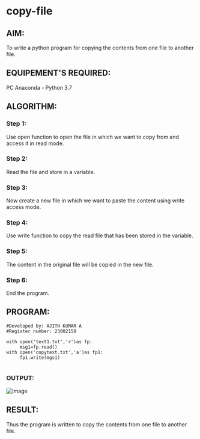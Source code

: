 # copy-file
## AIM:
To write a python program for copying the contents from one file to another file.
## EQUIPEMENT'S REQUIRED: 
PC
Anaconda - Python 3.7
## ALGORITHM: 
### Step 1:
Use open function to open the file in which we want to copy from and access it in read mode.

### Step 2: 
Read the file and store in a variable.
 
### Step 3: 
Now create a new file in which we want to paste the content using write access mode.

### Step 4:  
Use write function to copy the read file that has been stored in the variable.

### Step 5: 
The content in the original file will be copied in the new file.

### Step 6: 
End the program.

## PROGRAM:
```
#Developed by: AJITH KUMAR A
#Register number: 23002150

with open('text1.txt','r')as fp:
     msg1=fp.read()
with open('copytext.txt','a')as fp1:
     fp1.write(mgs1)
        
```

### OUTPUT:

![image](https://github.com/Ajith1413/copy-file/assets/139842524/90192d88-5a6e-49d3-83b8-81b2e485a189)




## RESULT:
Thus the program is written to copy the contents from one file to another file.
